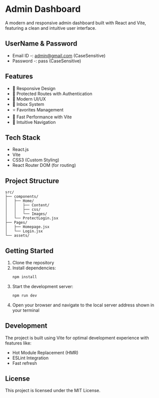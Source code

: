 # Admin Dashboard

A modern and responsive admin dashboard built with React and Vite, featuring a clean and intuitive user interface.

## UserName & Password

- Email ID -: admin@gmail.com (CaseSensitive)
- Password -: pass (CaseSensitive)

## Features

- 📱 Responsive Design
- 🔐 Protected Routes with Authentication
- 🎨 Modern UI/UX
- 📨 Inbox System
- ⭐ Favorites Management
- 🚀 Fast Performance with Vite
- 🎯 Intuitive Navigation

## Tech Stack

- React.js
- Vite
- CSS3 (Custom Styling)
- React Router DOM (for routing)

## Project Structure

```
src/
├── components/
│   ├── Home/
│   │   ├── Content/
│   │   ├── css/
│   │   └── Images/
│   └── ProtectLogin.jsx
├── Pages/
│   ├── Homepage.jsx
│   └── Login.jsx
└── assets/
```

## Getting Started

1. Clone the repository
2. Install dependencies:
   ```bash
   npm install
   ```
3. Start the development server:
   ```bash
   npm run dev
   ```
4. Open your browser and navigate to the local server address shown in your terminal

## Development

The project is built using Vite for optimal development experience with features like:
- Hot Module Replacement (HMR)
- ESLint Integration
- Fast refresh

## License

This project is licensed under the MIT License.
